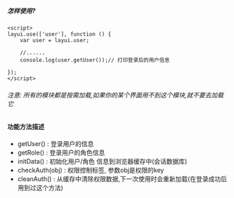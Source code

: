 ##### 怎样使用?
```
<script>
layui.use(['user'], function () {
    var user = layui.user;

    //......
    console.log(user.getUser());// 打印登录后的用户信息
    
});    
</script>
```
###### 注意: 所有的模块都是按需加载,如果你的某个界面用不到这个模块,就不要去加载它

#### 功能方法描述
- getUser() : 登录用户的信息
- getRole() : 登录用户的角色信息
- initData() : 初始化用户/角色 信息到浏览器缓存中(会话数据库)
- checkAuth(obj) : 权限控制标签, 参数obj是权限的key
- cleanAuth() : 从缓存中清除权限数据,下一次使用时会重新加载(在登录成功后用到过这个方法)